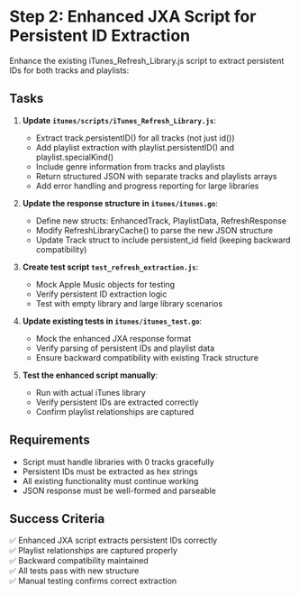 # Step 2: Enhanced JXA Script for Persistent ID Extraction

Enhance the existing iTunes_Refresh_Library.js script to extract persistent IDs for both tracks and playlists:

## Tasks

1. **Update `itunes/scripts/iTunes_Refresh_Library.js`**:
   - Extract track.persistentID() for all tracks (not just id())
   - Add playlist extraction with playlist.persistentID() and playlist.specialKind()
   - Include genre information from tracks and playlists
   - Return structured JSON with separate tracks and playlists arrays
   - Add error handling and progress reporting for large libraries

2. **Update the response structure in `itunes/itunes.go`**:
   - Define new structs: EnhancedTrack, PlaylistData, RefreshResponse
   - Modify RefreshLibraryCache() to parse the new JSON structure
   - Update Track struct to include persistent_id field (keeping backward compatibility)

3. **Create test script `test_refresh_extraction.js`**:
   - Mock Apple Music objects for testing
   - Verify persistent ID extraction logic
   - Test with empty library and large library scenarios

4. **Update existing tests in `itunes/itunes_test.go`**:
   - Mock the enhanced JXA response format
   - Verify parsing of persistent IDs and playlist data
   - Ensure backward compatibility with existing Track structure

5. **Test the enhanced script manually**:
   - Run with actual iTunes library
   - Verify persistent IDs are extracted correctly
   - Confirm playlist relationships are captured

## Requirements

- Script must handle libraries with 0 tracks gracefully
- Persistent IDs must be extracted as hex strings
- All existing functionality must continue working
- JSON response must be well-formed and parseable

## Success Criteria

✅ Enhanced JXA script extracts persistent IDs correctly  
✅ Playlist relationships are captured properly  
✅ Backward compatibility maintained  
✅ All tests pass with new structure  
✅ Manual testing confirms correct extraction